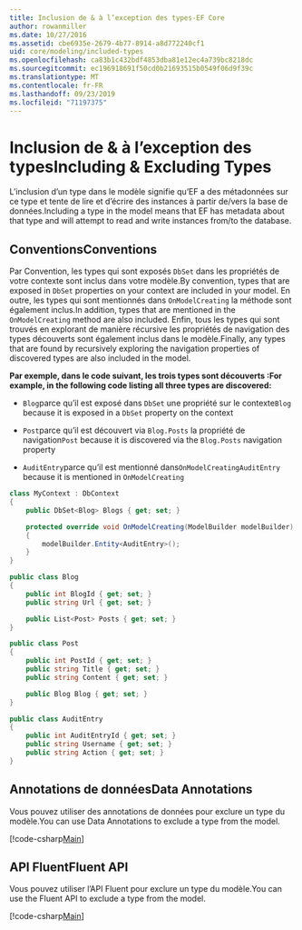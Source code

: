 ```yaml
---
title: Inclusion de & à l’exception des types-EF Core
author: rowanmiller
ms.date: 10/27/2016
ms.assetid: cbe6935e-2679-4b77-8914-a8d772240cf1
uid: core/modeling/included-types
ms.openlocfilehash: ca83b1c432bdf4853dba81e12ec4a739bc8218dc
ms.sourcegitcommit: ec196918691f50cd0b21693515b0549f06d9f39c
ms.translationtype: MT
ms.contentlocale: fr-FR
ms.lasthandoff: 09/23/2019
ms.locfileid: "71197375"
---
```

# <a name="including--excluding-types"></a><span data-ttu-id="a3b7e-102">Inclusion de & à l’exception des types</span><span class="sxs-lookup"><span data-stu-id="a3b7e-102">Including & Excluding Types</span></span>

<span data-ttu-id="a3b7e-103">L’inclusion d’un type dans le modèle signifie qu’EF a des métadonnées sur ce type et tente de lire et d’écrire des instances à partir de/vers la base de données.</span><span class="sxs-lookup"><span data-stu-id="a3b7e-103">Including a type in the model means that EF has metadata about that type and will attempt to read and write instances from/to the database.</span></span>

## <a name="conventions"></a><span data-ttu-id="a3b7e-104">Conventions</span><span class="sxs-lookup"><span data-stu-id="a3b7e-104">Conventions</span></span>

<span data-ttu-id="a3b7e-105">Par Convention, les types qui sont exposés `DbSet` dans les propriétés de votre contexte sont inclus dans votre modèle.</span><span class="sxs-lookup"><span data-stu-id="a3b7e-105">By convention, types that are exposed in `DbSet` properties on your context are included in your model.</span></span> <span data-ttu-id="a3b7e-106">En outre, les types qui sont mentionnés dans `OnModelCreating` la méthode sont également inclus.</span><span class="sxs-lookup"><span data-stu-id="a3b7e-106">In addition, types that are mentioned in the `OnModelCreating` method are also included.</span></span> <span data-ttu-id="a3b7e-107">Enfin, tous les types qui sont trouvés en explorant de manière récursive les propriétés de navigation des types découverts sont également inclus dans le modèle.</span><span class="sxs-lookup"><span data-stu-id="a3b7e-107">Finally, any types that are found by recursively exploring the navigation properties of discovered types are also included in the model.</span></span>

<span data-ttu-id="a3b7e-108">**Par exemple, dans le code suivant, les trois types sont découverts :**</span><span class="sxs-lookup"><span data-stu-id="a3b7e-108">**For example, in the following code listing all three types are discovered:**</span></span>

* <span data-ttu-id="a3b7e-109">`Blog`parce qu’il est exposé dans `DbSet` une propriété sur le contexte</span><span class="sxs-lookup"><span data-stu-id="a3b7e-109">`Blog` because it is exposed in a `DbSet` property on the context</span></span>

* <span data-ttu-id="a3b7e-110">`Post`parce qu’il est découvert via `Blog.Posts` la propriété de navigation</span><span class="sxs-lookup"><span data-stu-id="a3b7e-110">`Post` because it is discovered via the `Blog.Posts` navigation property</span></span>

* <span data-ttu-id="a3b7e-111">`AuditEntry`parce qu’il est mentionné dans`OnModelCreating`</span><span class="sxs-lookup"><span data-stu-id="a3b7e-111">`AuditEntry` because it is mentioned in `OnModelCreating`</span></span>

<!-- [!code-csharp[Main](samples/core/Modeling/Conventions/IncludedTypes.cs?highlight=3,7,16)] -->
``` csharp
class MyContext : DbContext
{
    public DbSet<Blog> Blogs { get; set; }

    protected override void OnModelCreating(ModelBuilder modelBuilder)
    {
        modelBuilder.Entity<AuditEntry>();
    }
}

public class Blog
{
    public int BlogId { get; set; }
    public string Url { get; set; }

    public List<Post> Posts { get; set; }
}

public class Post
{
    public int PostId { get; set; }
    public string Title { get; set; }
    public string Content { get; set; }

    public Blog Blog { get; set; }
}

public class AuditEntry
{
    public int AuditEntryId { get; set; }
    public string Username { get; set; }
    public string Action { get; set; }
}
```

## <a name="data-annotations"></a><span data-ttu-id="a3b7e-112">Annotations de données</span><span class="sxs-lookup"><span data-stu-id="a3b7e-112">Data Annotations</span></span>

<span data-ttu-id="a3b7e-113">Vous pouvez utiliser des annotations de données pour exclure un type du modèle.</span><span class="sxs-lookup"><span data-stu-id="a3b7e-113">You can use Data Annotations to exclude a type from the model.</span></span>

[!code-csharp[Main](../../../samples/core/Modeling/DataAnnotations/IgnoreType.cs?highlight=20)]

## <a name="fluent-api"></a><span data-ttu-id="a3b7e-114">API Fluent</span><span class="sxs-lookup"><span data-stu-id="a3b7e-114">Fluent API</span></span>

<span data-ttu-id="a3b7e-115">Vous pouvez utiliser l’API Fluent pour exclure un type du modèle.</span><span class="sxs-lookup"><span data-stu-id="a3b7e-115">You can use the Fluent API to exclude a type from the model.</span></span>

[!code-csharp[Main](../../../samples/core/Modeling/FluentAPI/IgnoreType.cs?highlight=12)]
